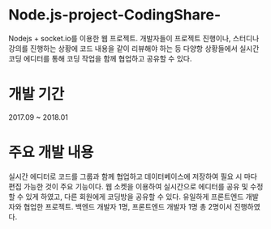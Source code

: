# Node.js-project-CodingShare-
Nodejs + socket.io를 이용한 웹 프로젝트. 개발자들이 프로젝트 진행이나, 스터디나 강의를 진행하는 상황에 코드 내용을 같이 리뷰해야 하는 등 다양항 상황들에서 실시간 코딩 에디터를 통해 코딩 작업을 함께 협업하고 공유할 수 있다.

# 개발 기간
2017.09 ~ 2018.01

# 주요 개발 내용
실시간 에디터로 코드를 그룹과 함께 협업하고 데이터베이스에 저장하여 필요 시 마다 편집 가능한 것이 주요 기능이다.
웹 소켓을 이용하여 실시간으로 에디터를 공유 및 수정할 수 있게 하였고, 다른 회원에게 코딩방을 공유할 수 있다.
유일하게 프론트엔드 개발자와 협업한 프로젝트. 백엔드 개발자 1명, 프론트엔드 개발자 1명 총 2명이서 진행하였다.
